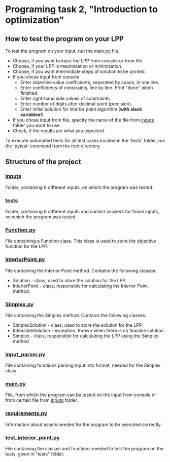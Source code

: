# Programing task 2, "Introduction to optimization"

## How to test the program on your LPP
To test the program on your input, run the main.py file.
- Choose, if you want to input the LPP from console or from file.
- Choose, if your LPP is maximization or minimization.
- Choose, if you want intermidiate steps of solution to be printed.
- If you chose input from console
  - Enter objective value coefficients, separated by space, in one line.
  - Enter coefficients of constraints, line by line. Print "done" when finished.
  - Enter right-hand side values of constraints.
  - Enter number of digits after decimal point (precision).
  - Enter initial solution for interior point algorithm (**with slack variables!**) 
- If you chose input from file, specify the name of the file from [inputs](https://github.com/optimization-team/interior-point/tree/main/inputs) folder you want to use
- Check, if the results are what you expected.

To execute automated tests for all test cases located in the 'tests' folder, run the 'pytest' command from the root directory.
## Structure of the project
### [inputs](https://github.com/optimization-team/interior-point/tree/main/inputs)
Folder, containing 6 different inputs, on which the program was tested.
### [tests](https://github.com/optimization-team/interior-point/tree/main/tests)
Folder, containing 6 different inputs and correct answers for those inputs, on which the program was tested.
### [Function.py](https://github.com/optimization-team/interior-point/blob/main/Function.py)
File containing a Function class. This class is used to store the objective function for the LPP.
### [InteriorPoint.py](https://github.com/optimization-team/interior-point/blob/main/InteriorPoint.py)
File containing the Interior Point method. Contains the following classes:
- Solution - class, used to store the solution for the LPP.
- InteriorPoint - class, responsible for calculating the Interior Point method.
### [Simplex.py](https://github.com/optimization-team/interior-point/blob/main/Simplex.py)
File containing the Simplex method. Contains the following classes:
- SimplexSolution - class, used to store the solution for the LPP.
- InfeasibleSolution - exception, thrown when there is no feasible solution.
- Simplex - class, responsible for calculating the LPP using the Simplex method.
### [input_parser.py](https://github.com/optimization-team/interior-point/blob/main/input_parser.py)
File containing functions parsing input into format, needed for the Simplex class.
### [main.py](https://github.com/optimization-team/interior-point/blob/main/main.py)
File, from which the program can be tested on the input from console or from certain file from [inputs](https://github.com/optimization-team/interior-point/tree/main/inputs) folder.
### [requirements.py](https://github.com/optimization-team/interior-point/blob/main/requirements.txt)
Information about assets needed for the program to be executed correctly.
### [test_interior_point.py](https://github.com/optimization-team/interior-point/blob/main/test_interior_point.py)
File containing the classes and functions needed to test the program on the tests, given in "tests" folder.
